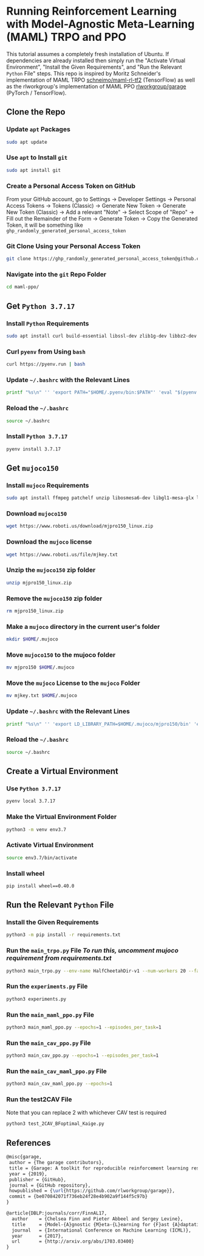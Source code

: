 # Running Reinforcement Learning with Model-Agnostic Meta-Learning (MAML) TRPO and PPO

This tutorial assumes a completely fresh installation of Ubuntu. If dependencies
are already installed then simply run the "Activate Virtual Environment",
"Install the Given Requirements", and "Run the Relevant `Python` File" steps.
This repo is inspired by Moritz Schneider's implementation of MAML TRPO
[schneimo/maml-rl-tf2](https://github.com/schneimo/maml-rl-tf2/) (TensorFlow) as
well as the rlworkgroup's implementation of MAML PPO
[rlworkgroup/garage](https://github.com/rlworkgroup/garage) (PyTorch /
TensorFlow).

## Clone the Repo

### Update `apt` Packages

```bash
sudo apt update
```

### Use `apt` to Install `git`

```bash
sudo apt install git
```

### Create a Personal Access Token on GitHub

From your GitHub account, go to Settings → Developer Settings → Personal Access
Tokens → Tokens (Classic) → Generate New Token → Generate New Token (Classic) → Add a relevant "Note" → Select Scope of "Repo" → Fill out the Remainder of the Form  → Generate Token → Copy the Generated Token, it will be something like
`ghp_randomly_generated_personal_access_token`

### Git Clone Using your Personal Access Token

```bash
git clone https://ghp_randomly_generated_personal_access_token@github.com/ChinemeremChigbo/maml-ppo.git
```

### Navigate into the `git` Repo Folder

```bash
cd maml-ppo/
```

## Get `Python 3.7.17`

### Install `Python` Requirements

```bash
sudo apt install curl build-essential libssl-dev zlib1g-dev libbz2-dev libreadline-dev libsqlite3-dev curl libncursesw5-dev xz-utils tk-dev libxml2-dev libxmlsec1-dev libffi-dev liblzma-dev
```

### Curl `pyenv` from Using `bash`

```bash
curl https://pyenv.run | bash
```

### Update `~/.bashrc` with the Relevant Lines

```bash
printf "%s\n" '' 'export PATH="$HOME/.pyenv/bin:$PATH"' 'eval "$(pyenv init -)"' 'eval "$(pyenv virtualenv-init -)"' >> ~/.bashrc
```

### Reload the `~/.bashrc`

```bash
source ~/.bashrc
```

### Install `Python 3.7.17`

```bash
pyenv install 3.7.17
```

## Get `mujoco150`

### Install `mujoco` Requirements

```bash
sudo apt install ffmpeg patchelf unzip libosmesa6-dev libgl1-mesa-glx libglfw3
```

### Download `mujoco150`

```bash
wget https://www.roboti.us/download/mjpro150_linux.zip
```

### Download the `mujoco` license

```bash
wget https://www.roboti.us/file/mjkey.txt
```

### Unzip the `mujoco150` zip folder

```bash
unzip mjpro150_linux.zip
```

### Remove the `mujoco150` zip folder

```bash
rm mjpro150_linux.zip
```

### Make a `mujoco` directory in the current user's folder

```bash
mkdir $HOME/.mujoco
```

### Move `mujoco150` to the mujoco folder

```bash
mv mjpro150 $HOME/.mujoco
```

### Move the `mujoco` License to the `mujoco` Folder

```bash
mv mjkey.txt $HOME/.mujoco
```

### Update `~/.bashrc` with the Relevant Lines

```bash
printf "%s\n" '' 'export LD_LIBRARY_PATH=$HOME/.mujoco/mjpro150/bin' 'export PROTOCOL_BUFFERS_PYTHON_IMPLEMENTATION=python' >> ~/.bashrc
```

### Reload the `~/.bashrc`

```bash
source ~/.bashrc
```

## Create a Virtual Environment

### Use `Python 3.7.17`

```bash
pyenv local 3.7.17
```

### Make the Virtual Environment Folder

```bash
python3 -m venv env3.7
```

### Activate Virtual Environment

```bash
source env3.7/bin/activate
```

### Install wheel

```bash
pip install wheel==0.40.0
```
## Run the Relevant `Python` File

### Install the Given Requirements

```bash
python3 -m pip install -r requirements.txt
```

### Run the `main_trpo.py` File *To run this, uncomment mujoco requirement from requirements.txt*

```bash
python3 main_trpo.py --env-name HalfCheetahDir-v1 --num-workers 20 --fast-lr 0.1 --max-kl 0.01 --fast-batch-size 5 --meta-batch-size 10 --num-layers 2 --hidden-size 100 --num-batches 1 --gamma 0.99 --tau 1.0 --cg-damping 1e-5 --ls-max-steps 10 --save-iters 1
```

### Run the `experiments.py` File

```bash
python3 experiments.py
```

### Run the `main_maml_ppo.py` File

```bash
python3 main_maml_ppo.py --epochs=1 --episodes_per_task=1
```

### Run the `main_cav_ppo.py` File

```bash
python3 main_cav_ppo.py --epochs=1 --episodes_per_task=1
```

### Run the `main_cav_maml_ppo.py` File

```bash
python3 main_cav_maml_ppo.py --epochs=1
```

### Run the test2CAV File

Note that you can replace 2 with whichever CAV test is required

```bash
python3 test_2CAV_BFoptimal_Kaige.py
```

## References

```latex
@misc{garage,
 author = {The garage contributors},
 title = {Garage: A toolkit for reproducible reinforcement learning research},
 year = {2019},
 publisher = {GitHub},
 journal = {GitHub repository},
 howpublished = {\url{https://github.com/rlworkgroup/garage}},
 commit = {be070842071f736eb24f28e4b902a9f144f5c97b}
}
```

```latex
@article{DBLP:journals/corr/FinnAL17,
  author    = {Chelsea Finn and Pieter Abbeel and Sergey Levine},
  title     = {Model-{A}gnostic {M}eta-{L}earning for {F}ast {A}daptation of {D}eep {N}etworks},
  journal   = {International Conference on Machine Learning (ICML)},
  year      = {2017},
  url       = {http://arxiv.org/abs/1703.03400}
}
```
